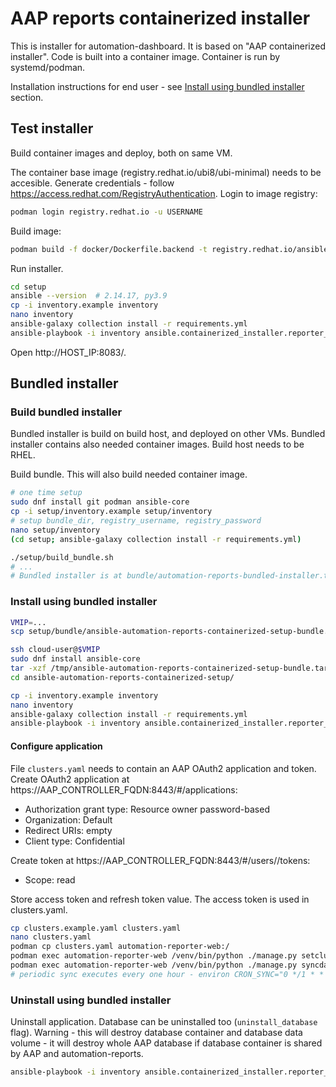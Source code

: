 # AAP reports containerized installer

This is installer for automation-dashboard.
It is based on "AAP containerized installer".
Code is built into a container image.
Container is run by systemd/podman.

Installation instructions for end user - see [Install using bundled installer](#install-using-bundled-installer) section.

## Test installer

Build container images and deploy, both on same VM.

The container base image (registry.redhat.io/ubi8/ubi-minimal) needs to be accesible.
Generate credentials - follow https://access.redhat.com/RegistryAuthentication.
Login to image registry:

```bash
podman login registry.redhat.io -u USERNAME
```

Build image:

```bash
podman build -f docker/Dockerfile.backend -t registry.redhat.io/ansible-automation-platform-24/aapreport-backend:latest .
```

Run installer.

```bash
cd setup
ansible --version  # 2.14.17, py3.9
cp -i inventory.example inventory
nano inventory
ansible-galaxy collection install -r requirements.yml
ansible-playbook -i inventory ansible.containerized_installer.reporter_install
```

Open http://HOST_IP:8083/.

## Bundled installer

### Build bundled installer

Bundled installer is build on build host, and deployed on other VMs.
Bundled installer contains also needed container images.
Build host needs to be RHEL.

Build bundle.
This will also build needed container image.

```bash
# one time setup
sudo dnf install git podman ansible-core
cp -i setup/inventory.example setup/inventory
# setup bundle_dir, registry_username, registry_password
nano setup/inventory
(cd setup; ansible-galaxy collection install -r requirements.yml)

./setup/build_bundle.sh
# ...
# Bundled installer is at bundle/automation-reports-bundled-installer.tar.gz
```

### Install using bundled installer

```bash
VMIP=...
scp setup/bundle/ansible-automation-reports-containerized-setup-bundle.tar.gz cloud-user@$VMIP:/tmp/

ssh cloud-user@$VMIP
sudo dnf install ansible-core
tar -xzf /tmp/ansible-automation-reports-containerized-setup-bundle.tar.gz
cd ansible-automation-reports-containerized-setup/

cp -i inventory.example inventory
nano inventory
ansible-galaxy collection install -r requirements.yml
ansible-playbook -i inventory ansible.containerized_installer.reporter_install
```

#### Configure application

File `clusters.yaml` needs to contain an AAP OAuth2 application and token.
Create OAuth2 application at https://AAP_CONTROLLER_FQDN:8443/#/applications:

- Authorization grant type: Resource owner password-based
- Organization: Default
- Redirect URIs: empty
- Client type: Confidential

Create token at https://AAP_CONTROLLER_FQDN:8443/#/users/<id>/tokens:

- Scope: read

Store access token and refresh token value.
The access token is used in clusters.yaml.

```bash
cp clusters.example.yaml clusters.yaml
nano clusters.yaml
podman cp clusters.yaml automation-reporter-web:/
podman exec automation-reporter-web /venv/bin/python ./manage.py setclusters /clusters.yaml
podman exec automation-reporter-web /venv/bin/python ./manage.py syncdata --since=2025-01-01 --until=2025-03-01
# periodic sync executes every one hour - environ CRON_SYNC="0 */1 * * *"
```

### Uninstall using bundled installer

Uninstall application.
Database can be uninstalled too (`uninstall_database` flag).
Warning - this will destroy database container and database data volume - it will destroy whole AAP database if database container is shared by AAP and automation-reports.

```bash
ansible-playbook -i inventory ansible.containerized_installer.reporter_uninstall  # -e uninstall_database=0
```

